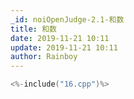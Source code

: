 ```yaml
---
_id: noiOpenJudge-2.1-和数
title: 和数
date: 2019-11-21 10:11
update: 2019-11-21 10:11
author: Rainboy
---
```


```c
<%-include("16.cpp")%>
```
